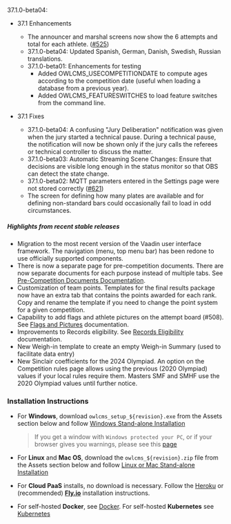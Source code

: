 37.1.0-beta04: 

- 37.1 Enhancements
  - The announcer and marshal screens now show the 6 attempts and total for each athlete. ([#525](https://github.com/jflamy/owlcms4/issues/525))
  - 37.1.0-beta04: Updated Spanish, German, Danish, Swedish, Russian translations.
  - 37.1.0-beta01: Enhancements for testing
    - Added OWLCMS_USECOMPETITIONDATE to compute ages according to the competition date (useful when loading a database from a previous year).
    - Added OWLCMS_FEATURESWITCHES to load feature switches from the command line.
  
- 37.1 Fixes
  - 37.1.0-beta04: A confusing "Jury Deliberation" notification was given when the jury started a technical pause.  During a technical pause, the notification will now be shown only if the jury calls the referees or technical controller to discuss the matter.
  - 37.1.0-beta03: Automatic Streaming Scene Changes: Ensure that decisions are visible long enough in the status monitor so that OBS can detect the state change.
  - 37.1.0-beta02: MQTT parameters entered in the Settings page were not stored correctly ([#621](https://github.com/jflamy/owlcms4/issues/621))
  - The screen for defining how many plates are available and for defining non-standard bars could occasionally fail to load in odd circumstances.


##### Highlights from recent stable releases

- Migration to the most recent version of the Vaadin user interface framework. The navigation (menu, top menu bar) has been redone to use officially supported components.
- There is now a separate page for pre-competition documents. There are now separate documents for each purpose instead of multiple tabs. See [Pre-Competition Documents Documentation](https://${env.REPO_OWNER}.github.io/${env.O_REPO_NAME}/#/2400PreCompetitionDocuments).
- Customization of team points. Templates for the final results package now have an extra tab that contains the points awarded for each rank. Copy and rename the template if you need to change the point system for a given competition.
- Capability to add flags and athlete pictures on the attempt board (#508).  See [Flags and Pictures](https://owlcms.github.io/owlcms4-prerelease/#/FlagsPicture) documentation.
- Improvements to Records eligibility. See [Records Eligibility](https://${env.REPO_OWNER}.github.io/${env.O_REPO_NAME}/#/Records) documentation. 
- New Weigh-in template to create an empty Weigh-in Summary (used to facilitate data entry)
- New Sinclair coefficients for the 2024 Olympiad.  An option on the Competition rules page allows using the previous (2020 Olympiad) values if your local rules require them.  Masters SMF and SMHF use the 2020 Olympiad values until further notice.


### **Installation Instructions**

  - For **Windows**, download `owlcms_setup_${revision}.exe` from the Assets section below and follow [Windows Stand-alone Installation](https://${env.REPO_OWNER}.github.io/${env.O_REPO_NAME}/#/LocalWindowsSetup)

    > If you get a window with `Windows protected your PC`, or if your browser gives you warnings, please see this [page](https://owlcms.github.io/owlcms4-prerelease/#/DefenderOff)

  - For **Linux** and **Mac OS**, download the `owlcms_${revision}.zip` file from the Assets section below and follow [Linux or Mac Stand-alone Installation](https://${env.REPO_OWNER}.github.io/${env.O_REPO_NAME}/#/LocalLinuxMacSetup)

  - For **Cloud PaaS** installs, no download is necessary. Follow the [Heroku](https://${env.REPO_OWNER}.github.io/${env.O_REPO_NAME}/#Heroku) or (recommended) **[Fly.io](https://${env.REPO_OWNER}.github.io/${env.O_REPO_NAME}/#Fly)** installation instructions.

  - For self-hosted **Docker**, see [Docker](https://${env.REPO_OWNER}.github.io/${env.O_REPO_NAME}/#/LocalWindowsSetup). For self-hosted **Kubernetes** see [Kubernetes](https://${env.REPO_OWNER}.github.io/${env.O_REPO_NAME}/#/DigitalOcean)

